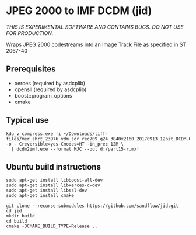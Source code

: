 # JPEG 2000 to IMF DCDM (jid)

_THIS IS EXPERIMENTAL SOFTWARE AND CONTAINS BUGS. DO NOT USE FOR PRODUCTION._

Wraps JPEG 2000 codestreams into an Image Track File as specified in ST 2067-40

## Prerequisites

* xerces (required by asdcplib)
* opensll (required by asdcplib)
* boost::program_options
* cmake

## Typical use

```
kdu_v_compress.exe -i ~/Downloads/tiff-files/mer_shrt_23976_vdm_sdr_rec709_g24_3840x2160_20170913_12bit_DCDM.00090000.tif+100 -o - Creversible=yes Cmodes=HT -in_prec 12M \
  | dcdm2imf.exe --format MJC --out d:/part15-r.mxf
```

## Ubuntu build instructions

```
sudo apt-get install libboost-all-dev
sudo apt-get install libxerces-c-dev
sudo apt-get install libssl-dev
sudo apt-get install cmake

git clone --recurse-submodules https://github.com/sandflow/jid.git
cd jid
mkdir build
cd build
cmake -DCMAKE_BUILD_TYPE=Release ..
```

